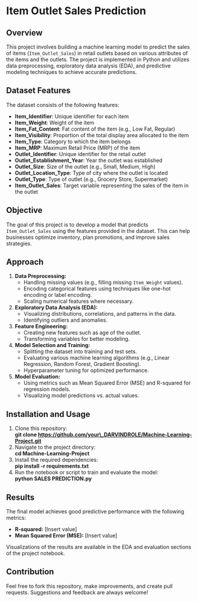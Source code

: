 #            **Item Outlet Sales Prediction**

## **Overview**

This project involves building a machine learning model to predict the sales of items (`Item_Outlet_Sales`) in retail outlets based on various attributes of the items and the outlets. The project is implemented in Python and utilizes data preprocessing, exploratory data analysis (EDA), and predictive modeling techniques to achieve accurate predictions.

## **Dataset Features**

The dataset consists of the following features:

* **Item\_Identifier**: Unique identifier for each item  
* **Item\_Weight**: Weight of the item  
* **Item\_Fat\_Content**: Fat content of the item (e.g., Low Fat, Regular)  
* **Item\_Visibility**: Proportion of the total display area allocated to the item  
* **Item\_Type**: Category to which the item belongs  
* **Item\_MRP**: Maximum Retail Price (MRP) of the item  
* **Outlet\_Identifier**: Unique identifier for the retail outlet  
* **Outlet\_Establishment\_Year**: Year the outlet was established  
* **Outlet\_Size**: Size of the outlet (e.g., Small, Medium, High)  
* **Outlet\_Location\_Type**: Type of city where the outlet is located  
* **Outlet\_Type**: Type of outlet (e.g., Grocery Store, Supermarket)  
* **Item\_Outlet\_Sales**: Target variable representing the sales of the item in the outlet

## **Objective**

The goal of this project is to develop a model that predicts `Item_Outlet_Sales` using the features provided in the dataset. This can help businesses optimize inventory, plan promotions, and improve sales strategies.

## **Approach**

1. **Data Preprocessing:**  
   * Handling missing values (e.g., filling missing `Item_Weight` values).  
   * Encoding categorical features using techniques like one-hot encoding or label encoding.  
   * Scaling numerical features where necessary.  
2. **Exploratory Data Analysis (EDA):**  
   * Visualizing distributions, correlations, and patterns in the data.  
   * Identifying outliers and anomalies.  
3. **Feature Engineering:**  
   * Creating new features such as age of the outlet.  
   * Transforming variables for better modeling.  
4. **Model Selection and Training:**  
   * Splitting the dataset into training and test sets.  
   * Evaluating various machine learning algorithms (e.g., Linear Regression, Random Forest, Gradient Boosting).  
   * Hyperparameter tuning for optimized performance.  
5. **Model Evaluation:**  
   * Using metrics such as Mean Squared Error (MSE) and R-squared for regression models.  
   * Visualizing model predictions vs. actual values.

## **Installation and Usage**

1. Clone this repository:  
   **git clone https://github.com/your\_DARVINDROLE/Machine-Learning-Project.git**  
2. Navigate to the project directory:  
   **cd Machine-Learning-Project**  
3. Install the required dependencies:  
   **pip install \-r requirements.txt**  
4. Run the notebook or script to train and evaluate the model:  
   **python SALES PREDICTION.py**

## **Results**

The final model achieves good predictive performance with the following metrics:

* **R-squared:** \[Insert value\]  
* **Mean Squared Error (MSE):** \[Insert value\]

Visualizations of the results are available in the EDA and evaluation sections of the project notebook.

## **Contribution**

Feel free to fork this repository, make improvements, and create pull requests. Suggestions and feedback are always welcome\!

